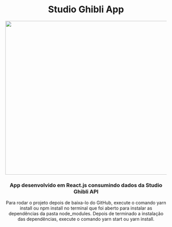<h1 align="center">Studio Ghibli App</h1>

<img src="/photos/ghibli.gif" height="480" width="800">

<h3 align="center">
    <p>App desenvolvido em React.js consumindo dados da Studio Ghibli API</p>
</h3>

<p align="center">Para rodar o projeto depois de baixa-lo do GitHub, execute o comando yarn install ou npm install no terminal que foi aberto para instalar as dependências da pasta node_modules.
Depois de terminado a instalação das dependências, execute o comando yarn start ou yarn install.</p>

